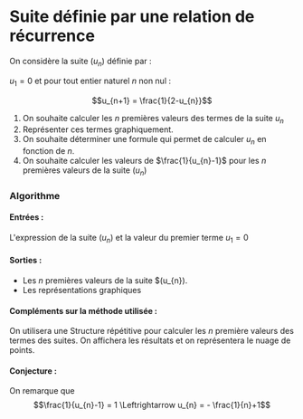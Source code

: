 # Suite définie par une relation de récurrence

On considère la suite $(u_{n})$ définie par :

$u_{1} = 0$ et pour tout entier naturel $n$ non nul :

$$u_{n+1} = \frac{1}{2-u_{n}}$$


1. On souhaite calculer les $n$ premières valeurs des termes de la suite $u_{n}$
2. Représenter ces termes graphiquement.
3. On souhaite déterminer une formule qui permet de calculer $u_{n}$ en fonction de $n$.
4. On souhaite calculer les valeurs de $\frac{1}{u_{n}-1}$ pour les $n$ premières valeurs de la suite $(u_{n})$

### Algorithme
#### Entrées :
L'expression de la suite $(u_{n})$  et la valeur du premier terme $u_{1}=0$
#### Sorties :
  - Les $n$ premières valeurs de la suite $(u_{n}).
  - Les représentations graphiques

#### Compléments sur la méthode utilisée :
On utilisera une Structure répétitive pour calculer les $n$ première valeurs des termes des suites. On affichera les résultats et on représentera le nuage de points.

#### Conjecture :

On remarque que
$$\frac{1}{u_{n}-1} = 1 \Leftrightarrow u_{n} = - \frac{1}{n}+1$$
